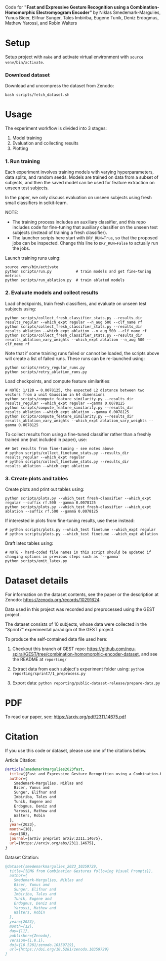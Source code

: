 Code for **"Fast and Expressive Gesture Recognition using a Combination-Homomorphic Electromyogram Encoder"** by Niklas Smedemark-Margulies, Yunus Bicer, Elifnur Sunger, Tales Imbiriba, Eugene Tunik, Deniz Erdogmus, Mathew Yarossi, and Robin Walters

# Setup

Setup project with `make` and activate virtual environment with `source venv/bin/activate`.

### Download dataset

Download and uncompress the dataset from Zenodo:
```shell
bash scripts/fetch_dataset.sh
```

# Usage

The experiment workflow is divided into 3 stages:
1. Model training
2. Evaluation and collecting results
3. Plotting

### 1. Run training

Each experiment involves training models with varying hyperparameters, data splits, and random seeds.
Models are trained on data from a subset of subjects, and then the saved model can be used for feature extraction on 
unseen test subjects.

In the paper, we only discuss evaluation on unseen subjects using fresh small classifiers in scikit-learn.

NOTE:
- The training process includes an auxiliary classifier, and this repo includes code for fine-tuning that auxiliary classifier on the unseen test subjects (instead of training a fresh classifier).
- The launcher scripts here start with `DRY_RUN=True`, so that the proposed jobs can be inspected.
  Change this line to `DRY_RUN=False` to actually run the jobs.

Launch training runs using:
```shell
source venv/bin/activate
python scripts/run.py           # train models and get fine-tuning metrics
python scripts/run_ablation.py  # train ablated models
```

### 2. Evaluate models and collect results

Load checkpoints, train fresh classifiers, and evaluate on unseen test subjects using:
```shell
python scripts/collect_fresh_classifier_stats.py --results_dir results_regular --which_expt regular --n_aug 500 --clf_name rf
python scripts/collect_fresh_classifier_stats.py --results_dir results_ablation --which_expt ablation --n_aug 500 --clf_name rf
python scripts/collect_fresh_classifier_stats.py --results_dir results_ablation_vary_weights --which_expt ablation --n_aug 500 --clf_name rf

```

Note that if some training runs failed or cannot be loaded, the scripts above will create a list of failed runs.
These runs can be re-launched using:
```shell
python scripts/retry_regular_runs.py
python scripts/retry_ablation_runs.py
```

Load checkpoints, and compute feature similarities:
```shell
# NOTE: 1/128 = 0.0078125, the expected L2 distance between two vectors from a unit Gaussian in 64 dimensions
python scripts/compute_feature_similarity.py --results_dir results_regular --which_expt regular --gamma 0.0078125
python scripts/compute_feature_similarity.py --results_dir results_ablation --which_expt ablation --gamma 0.0078125
python scripts/compute_feature_similarity.py --results_dir results_ablation_vary_weights --which_expt ablation_vary_weights --gamma 0.0078125
```

To collect results from using a fine-tuned classifier rather than a freshly trained one (not included in paper), use:
```shell
## Get results from fine-tuning - see notes above
# python scripts/collect_finetune_stats.py --results_dir results_regular --which_expt regular
# python scripts/collect_finetune_stats.py --results_dir results_ablation --which_expt ablation
```

### 3. Create plots and tables

Create plots and print out tables using:
```shell
python scripts/plots.py --which_test fresh-classifier --which_expt regular --suffix rf.500 --gamma 0.0078125
python scripts/plots.py --which_test fresh-classifier --which_expt ablation --suffix rf.500 --gamma 0.0078125
```

If interested in plots from fine-tuning results, use these instead:
```shell
# python scripts/plots.py --which_test finetune --which_expt regular
# python scripts/plots.py --which_test finetune --which_expt ablation
```

Draft latex tables using:
```shell
# NOTE - hard-coded file names in this script should be updated if changing options in previous steps such as `--gamma`
python scripts/emit_latex.py
```

# Dataset details

For information on the dataset contents, see the paper or the description at Zenodo: https://zenodo.org/records/10291624.

Data used in this project was recorded and preprocessed using the GEST project.

The dataset consists of 10 subjects, whose data were collected in the "Sprint7" experimental paradigm of the GEST project.

To produce the self-contained data file used here:
1. Checkout this branch of GEST repo: https://github.com/neu-spiral/GEST/tree/combination-homomorphic-encoder-dataset, and see the README at `reporting/`

2. Extract data from each subject's experiment folder using: `python reporting/sprint7/1_preprocess.py`
3. Export data: `python reporting/public-dataset-release/prepare-data.py`

# PDF

To read our paper, see: https://arxiv.org/pdf/2311.14675.pdf

# Citation

If you use this code or dataset, please use one of the citations below.

Article Citation:
```bibtex
@article{smedemarkmargulies2023fast,
  title={{Fast and Expressive Gesture Recognition using a Combination-Homomorphic Electromyogram Encoder}}, 
  author={
    Smedemark-Margulies, Niklas and 
    Bicer, Yunus and 
    Sunger, Elifnur and 
    Imbiriba, Tales and 
    Tunik, Eugene and 
    Erdogmus, Deniz and 
    Yarossi, Mathew and 
    Walters, Robin
  },
  year={2023},
  month={10},
  day={30},
  journal={arXiv preprint arXiv:2311.14675},
  url={https://arxiv.org/abs/2311.14675},
}
```

Dataset Citation:
```bibtex
@dataset{smedemarkmargulies_2023_10359729,
  title={{EMG from Combination Gestures following Visual Prompts}},
  author={
    Smedemark-Margulies, Niklas and
    Bicer, Yunus and
    Sunger, Elifnur and
    Imbiriba, Tales and
    Tunik, Eugene and
    Erdogmus, Deniz and
    Yarossi, Mathew and
    Walters, Robin
  },
  year={2023},
  month={12},
  day={11},
  publisher={Zenodo},
  version={1.0.1},
  doi={10.5281/zenodo.10359729},
  url={https://doi.org/10.5281/zenodo.10359729}
}
```
